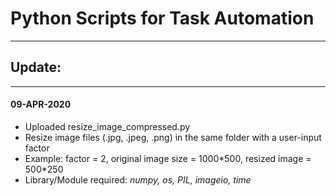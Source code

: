 # Python Scripts for Task Automation
---

## Update:
---

#### 09-APR-2020
- Uploaded resize_image_compressed.py
- Resize image files (.jpg, .jpeg, .png) in the same folder with a user-input factor
- Example: factor = 2, original image size = 1000\*500, resized image = 500\*250
- Library/Module required: *numpy, os, PIL, imageio, time*

